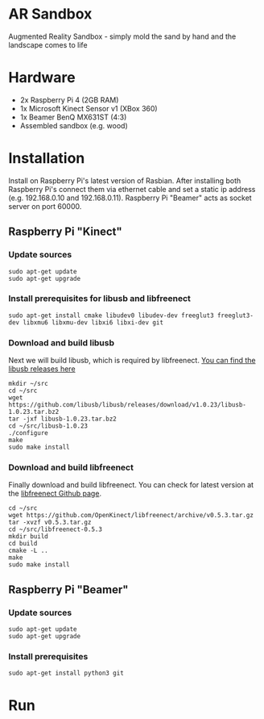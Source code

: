 AR Sandbox
===========
Augmented Reality Sandbox - simply mold the sand by hand and the landscape comes to life

# Hardware
- 2x Raspberry Pi 4 (2GB RAM)
- 1x Microsoft Kinect Sensor v1 (XBox 360)
- 1x Beamer BenQ MX631ST (4:3)
- Assembled sandbox (e.g. wood)

# Installation
Install on Raspberry Pi's latest version of Rasbian.
After installing both Raspberry Pi's connect them via ethernet cable and set a static ip address (e.g. 192.168.0.10 and 192.168.0.11). Raspberry Pi "Beamer" acts as socket server on port 60000.

## Raspberry Pi "Kinect"

### Update sources
```
sudo apt-get update
sudo apt-get upgrade
```

### Install prerequisites for libusb and libfreenect
```
sudo apt-get install cmake libudev0 libudev-dev freeglut3 freeglut3-dev libxmu6 libxmu-dev libxi6 libxi-dev git
```

### Download and build libusb
Next we will build libusb, which is required by libfreenect. [You can find the libusb releases here](https://github.com/libusb/libusb/releases)
```
mkdir ~/src
cd ~/src
wget https://github.com/libusb/libusb/releases/download/v1.0.23/libusb-1.0.23.tar.bz2
tar -jxf libusb-1.0.23.tar.bz2
cd ~/src/libusb-1.0.23
./configure
make
sudo make install
```
### Download and build libfreenect
Finally download and build libfreenect. You can check for latest version at the [libfreenect Github page](https://github.com/OpenKinect/libfreenect/releases).

```
cd ~/src
wget https://github.com/OpenKinect/libfreenect/archive/v0.5.3.tar.gz
tar -xvzf v0.5.3.tar.gz
cd ~/src/libfreenect-0.5.3
mkdir build
cd build
cmake -L ..
make
sudo make install
```

## Raspberry Pi "Beamer"
### Update sources
```
sudo apt-get update
sudo apt-get upgrade
```

### Install prerequisites
```
sudo apt-get install python3 git
```

# Run